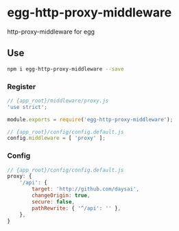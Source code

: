 # egg-http-proxy-middleware

http-proxy-middleware for egg

## Use

```bash
npm i egg-http-proxy-middleware --save
```

### Register

```js
// {app_root}/middleware/proxy.js
'use strict';

module.exports = require('egg-http-proxy-middleware');
```

```js
// {app_root}/config/config.default.js
config.middleware = [ 'proxy' ];
```

### Config

```js
// {app_root}/config/config.default.js
proxy: {
    '/api': {
        target: 'http://github.com/daysai',
        changeOrigin: true,
        secure: false,
        pathRewrite: { '^/api': '' },
    },
}
```
